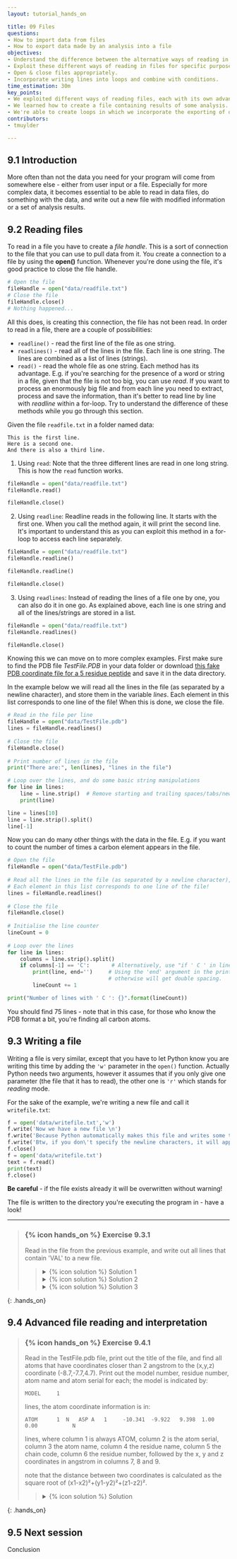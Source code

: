 ```yaml
---
layout: tutorial_hands_on

title: 09 Files
questions:
- How to import data from files 
- How to export data made by an analysis into a file
objectives:
- Understand the difference between the alternative ways of reading in files.
- Exploit these different ways of reading in files for specific purposes.
- Open & close files appropriately.
- Incorporate writing lines into loops and combine with conditions. 
time_estimation: 30m
key_points:
- We exploited different ways of reading files, each with its own advantage. 
- We learned how to create a file containing results of some analysis.
- We're able to create loops in which we incorporate the exporting of data to a file that we're writing. 
contributors:
- tmuylder

---
```



## 9.1 Introduction

More often than not the data you need for your program will come from somewhere else - either from user input or a file. Especially for more complex data, it becomes essential to be able to read in data files, do something with the data, and write out a new file with modified information or a set of analysis results.

## 9.2 Reading files
 
To read in a file you have to create a *file handle*. This is a sort of connection to the file that you can use to pull data from it. You create a connection to a file by using the **open()** function. Whenever you're done using the file, it's good practice to close the file handle. 


```python
# Open the file
fileHandle = open("data/readfile.txt")  
# Close the file
fileHandle.close()
# Nothing happened...
```

All this does, is creating this connection, the file has not been read. In order to read in a file, there are a couple of possibilities:
- `readline()` - read the first line of the file as one string. 
- `readlines()` - read all of the lines in the file. Each line is one string. The lines are combined as a list of lines (strings). 
- `read()` - read the whole file as one string. 
Each method has its advantage. E.g. if you're searching for the presence of a word or string in a file, given that the file is not too big, you can use *read*. If you want to process an enormously big file and from each line you need to extract, process and save the information, than it's better to read line by line with *readline* within a for-loop. Try to understand the difference of these methods while you go through this section. 

Given the file `readfile.txt` in a folder named data:

``` 
This is the first line.
Here is a second one. 
And there is also a third line. 
```

1. Using `read`:
Note that the three different lines are read in one long string. This is how the `read` function works. 

```python
fileHandle = open("data/readfile.txt")  
fileHandle.read()
```


```python
fileHandle.close()
```


2. Using `readline`:
Readline reads in the following line. It starts with the first one. When you call the method again, it will print the second line. It's important to understand this as you can exploit this method in a for-loop to access each line separately.

```python
fileHandle = open("data/readfile.txt")   
fileHandle.readline()
```

```python
fileHandle.readline()
```

```python
fileHandle.close()
```


3. Using `readlines`:
Instead of reading the lines of a file one by one, you can also do it in one go. As explained above, each line is one string and all of the lines/strings are stored in a list. 
```python
fileHandle = open("data/readfile.txt")   
fileHandle.readlines()
```


```python
fileHandle.close()
```

Knowing this we can move on to more complex examples. First make sure to find the PDB file *TestFile.PDB* in your data folder or download [this fake PDB coordinate file for a 5 residue peptide](http://wiki.bits.vib.be/images/3/3a/TestFile.pdb) and save it in the data directory. 

In the example below we will read all the lines in the file (as separated by a newline character), and store them in the variable *lines*. Each element in this list corresponds to one line of the file! When this is done, we close the file. 


```python
# Read in the file per line
fileHandle = open("data/TestFile.pdb")
lines = fileHandle.readlines()
 
# Close the file
fileHandle.close()
 
# Print number of lines in the file
print("There are:", len(lines), "lines in the file")

# Loop over the lines, and do some basic string manipulations
for line in lines:
    line = line.strip()  # Remove starting and trailing spaces/tabs/newlines
    print(line)
```


```python
line = lines[10]
line = line.strip().split()
line[-1]
```

Now you can do many other things with the data in the file. E.g. if you want to count the number of times a carbon element appears in the file. 


```python
# Open the file
fileHandle = open("data/TestFile.pdb")
 
# Read all the lines in the file (as separated by a newline character), and store them in the lines list
# Each element in this list corresponds to one line of the file!
lines = fileHandle.readlines()
 
# Close the file
fileHandle.close()
 
# Initialise the line counter
lineCount = 0
 
# Loop over the lines
for line in lines:
    columns = line.strip().split()
    if columns[-1] == 'C':       # Alternatively, use "if ' C ' in line:"
        print(line, end='')     # Using the 'end' argument in the print because the line already contains a newline at the end
                                # otherwise will get double spacing.
        lineCount += 1

print("Number of lines with ' C ': {}".format(lineCount))
```

You should find 75 lines - note that in this case, for those who know the PDB format a bit, you're finding all carbon atoms.

## 9.3 Writing a file
Writing a file is very similar, except that you have to let Python know you are writing this time by adding the `'w'` parameter in the `open()` function. Actually Python needs two arguments, however it assumes that if you only give one parameter (the file that it has to read), the other one is `'r'` which stands for *reading* mode. 

For the sake of the example, we're writing a new file and call it `writefile.txt`:

```python
f = open('data/writefile.txt','w')
f.write('Now we have a new file \n')
f.write('Because Python automatically makes this file and writes some text to it.')
f.write('Btw, if you don\'t specify the newline characters, it will append the string at the end of the last line')
f.close()
f = open('data/writefile.txt')
text = f.read()
print(text)
f.close()
```

**Be careful** - if the file exists already it will be overwritten without warning!

The file is written to the directory you're executing the program in - have a look!



----

> ### {% icon hands_on %} Exercise 9.3.1
>
> Read in the file from the previous example, and write out all lines that contain 'VAL' to a new file.
> 
>    > <details markdown="1">
>    > <summary>{% icon solution %} Solution 1
>    > </summary>
>    >
>    >  ```python
>    > # Read the file
>    > f = open("data/TestFile.pdb","r")
>    > g = open('data/withval.pdb','w')
>    > 
>    > # Loop over the lines
>    > for line in f:
>    >     if 'VAL' in line:      # Alternatively, use "if ' C ' in line:"
>    >         if 'ATOM' in line:
>    >             g.write(line)
>    > f.close()
>    > g.close()
>    >  ```
>    > </details>
>    > <details markdown="1">
>    > <summary>{% icon solution %} Solution 2
>    > </summary>
>    >
>    >  ```python
>    > # Open the file
>    > fileHandle = open("data/TestFile.pdb")
>    > 
>    > # Read all the lines in the file (as separated by a newline character), and store them in the lines list
>    > # Each element in this list corresponds to one line of the file!
>    > lines = fileHandle.readlines()
>    >  
>    > # Close the file
>    > fileHandle.close()
>    >  
>    > # Track the lines with VAL
>    > linesToWrite = []
>    >  
>    > # Loop over the lines
>    > for line in lines:
>    >     if line.count("VAL"):      # Alternatively, use "if ' C ' in line:"
>    >         linesToWrite.append(line)
>    > 
>    > # Write out the lines
>    > fileHandle = open("data/fileWithVAL.pdb",'w')
>    > for line in linesToWrite:
>    >     fileHandle.write(line)
>    > 
>    > # Close the file
>    > fileHandle.close()
>    >  ```
>    > </details>
>    > <details markdown="1">
>    > <summary>{% icon solution %} Solution 3
>    > </summary>
>    >
>    >  ```python
>    > # Read the file
>    > f = open("data/TestFile.pdb","r")
>    > 
>    > # Track the lines with VAL
>    > linesToWrite = []
>    > 
>    > # Loop over the lines
>    > for line in f.readlines():
>    >     if line.count("VAL"):      # Alternatively, use "if ' C ' in line:"
>    >         linesToWrite.append(line)
>    > 
>    > # Write out the lines
>    > fileHandle = open("data/fileWithVAL.pdb",'w')
>    > for line in linesToWrite:
>    >     fileHandle.write(line)
>    > 
>    > # Close the file
>    > fileHandle.close()
>    >  ```
>    > </details>
>
{: .hands_on}



## 9.4 Advanced file reading and interpretation 

> ### {% icon hands_on %} Exercise 9.4.1
>
> Read in the TestFile.pdb file, print out the title of the file, and find all atoms that have coordinates closer than 2 angstrom to the (x,y,z) coordinate (-8.7,-7.7,4.7). Print out the model number, residue number, atom name and atom serial for each; the model is indicated by:
> ```
> MODEL     1
> ```
> lines, the atom coordinate information is in:
> ```
> ATOM      1  N   ASP A   1     -10.341  -9.922   9.398  1.00  0.00           N
> ```
> lines, where column 1 is always ATOM, column 2 is the atom serial,  column 3 the atom name, column 4 the residue name, column 5 the chain code, column 6 the residue number, followed by the x, y and z coordinates in angstrom in columns 7, 8 and 9.
> 
> note that the distance between two coordinates is calculated as the square root of (x1-x2)²+(y1-y2)²+(z1-z2)².
> 
>    > <details markdown="1">
>    > <summary>{% icon solution %} Solution 
>    > </summary>
>    >
>    >  ```python
>    > # Open the file
>    > fileHandle = open("data/TestFile.pdb")
>    >  
>    > # Read all the lines in the file (as separated by a newline character), and store them in the lines list
>    > # Each element in this list corresponds to one line of the file!
>    > lines = fileHandle.readlines()
>    >  
>    > # Close the file
>    > fileHandle.close()
>    >  
>    > # Initialise some information
>    > searchCoordinate = (-8.7,-7.7,4.7)
>    > modelNumber = None
>    >  
>    > # Loop over the lines, and do some basic string manipulations
>    > for line in lines:
>    >     line = line.strip()  # Remove starting and trailing spaces/tabs/newlines
>    >     
>    >     # Only do something if it's not an empty line
>    >     if line:
>    >         cols = line.split()   # Split the line by white spaces; depending on the format this could be commas, ...
>    >  
>    >     # Print the title
>    >     if cols[0] == 'TITLE':
>    >         title = line.replace(cols[0],'')
>    >         title = title.strip()
>    >         print("The title is '{}'".format(title))
>    >  
>    >     # Track the model number
>    >     elif cols[0] == 'MODEL':
>    >         modelNumber = int(cols[1])
>    >  
>    >     # For atom lines, calculate the distance
>    >     elif cols[0] == 'ATOM':
>    >  
>    >         # Set some clear variable names and convert to the right type
>    >         atomSerial = int(cols[1])
>    >         atomName = cols[2]
>    >         residueNumber = int(cols[5])
>    >         x = float(cols[6])
>    >         y = float(cols[7])
>    >         z = float(cols[8])
>    >  
>    >         # Calculate the distance
>    >         distance = ((x - searchCoordinate[0]) ** 2 + (y - searchCoordinate[1]) ** 2 + (z - searchCoordinate[2]) ** 2 ) ** 0.5
>    >         if distance < 2.0:
>    >             print("Model {}, residue {}, atom {} (serial {}) is {:.2f} away from reference.".format(modelNumber,residueNumber,atomName,atomSerial,distance))
>    > 
>    >  ```
>    > </details>
>
{: .hands_on} 



## 9.5 Next session
Conclusion